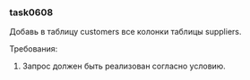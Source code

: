 
### task0608

Добавь в таблицу customers все колонки таблицы suppliers.


Требования:
1.	Запрос должен быть реализован согласно условию.



